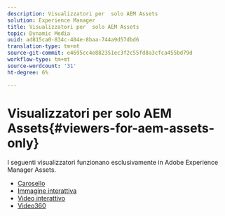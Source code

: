 ```yaml
---
description: Visualizzatori per  solo AEM Assets
solution: Experience Manager
title: Visualizzatori per  solo AEM Assets
topic: Dynamic Media
uuid: ad815ca0-834c-404e-8baa-744a9d57dbd6
translation-type: tm+mt
source-git-commit: e4695cc4e882351ec3f2c55fd8a3cfca455bd79d
workflow-type: tm+mt
source-wordcount: '31'
ht-degree: 6%

---
```



# Visualizzatori per  solo AEM Assets{#viewers-for-aem-assets-only}

I seguenti visualizzatori funzionano esclusivamente in Adobe Experience Manager Assets.

* [Carosello](c-html5-aem-carousel/c-html5-aem-carousel.md)
* [Immagine interattiva](c-html5-aem-interactive-images/c-html5-aem-interactive-images.md)
* [Video interattivo](c-html5-aem-int-video/c-html5-aem-int-video.md)
* [Video360](c-html5-aem-video360/c-html5-aem-video360.md)
